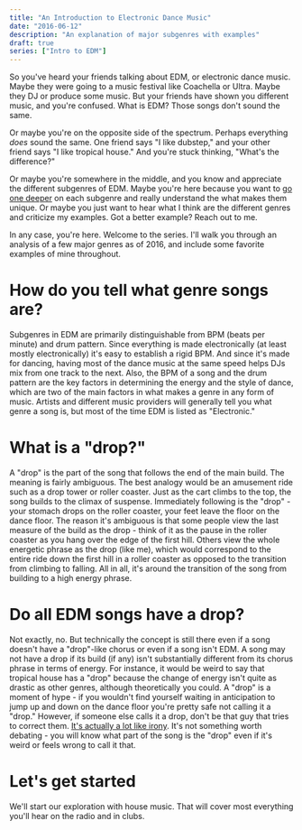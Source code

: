 ```yaml
---
title: "An Introduction to Electronic Dance Music"
date: "2016-06-12"
description: "An explanation of major subgenres with examples"
draft: true
series: ["Intro to EDM"]
---
```


So you've heard your friends talking about EDM, or electronic dance music. Maybe they were going to a music festival like Coachella or Ultra. Maybe they DJ or produce some music. But your friends have shown you different music, and you're confused. What is EDM? Those songs don't sound the same.

Or maybe you're on the opposite side of the spectrum. Perhaps everything _does_ sound the same. One friend says "I like dubstep," and your other friend says "I like tropical house." And you're stuck thinking, "What's the difference?"

Or maybe you're somewhere in the middle, and you know and appreciate the different subgenres of EDM. Maybe you're here because you want to [go one deeper](https://www.youtube.com/watch?v=5l-PjIqPOBw) on each subgenre and really understand the what makes them unique. Or maybe you just want to hear what I think are the different genres and criticize my examples. Got a better example? Reach out to me.

In any case, you're here. Welcome to the series. I'll walk you through an analysis of a few major genres as of 2016, and include some favorite examples of mine throughout.

# How do you tell what genre songs are?

Subgenres in EDM are primarily distinguishable from BPM (beats per minute) and drum pattern. Since everything is made electronically (at least mostly electronically) it's easy to establish a rigid BPM. And since it's made for dancing, having most of the dance music at the same speed helps DJs mix from one track to the next. Also, the BPM of a song and the drum pattern are the key factors in determining the energy and the style of dance, which are two of the main factors in what makes a genre in any form of music. Artists and different music providers will generally tell you what genre a song is, but most of the time EDM is listed as "Electronic."

# What is a "drop?"

A "drop" is the part of the song that follows the end of the main build. The meaning is fairly ambiguous. The best analogy would be an amusement ride such as a drop tower or roller coaster. Just as the cart climbs to the top, the song builds to the climax of suspense. Immediately following is the "drop" - your stomach drops on the roller coaster, your feet leave the floor on the dance floor. The reason it's ambiguous is that some people view the last measure of the build as the drop - think of it as the pause in the roller coaster as you hang over the edge of the first hill. Others view the whole energetic phrase as the drop (like me), which would correspond to the entire ride down the first hill in a roller coaster as opposed to the transition from climbing to falling. All in all, it's around the transition of the song from building to a high energy phrase.

# Do all EDM songs have a drop?

Not exactly, no. But technically the concept is still there even if a song doesn't have a "drop"-like chorus or even if a song isn't EDM. A song may not have a drop if its build (if any) isn't substantially different from its chorus phrase in terms of energy. For instance, it would be weird to say that tropical house has a "drop" because the change of energy isn't quite as drastic as other genres, although theoretically you could. A "drop" is a moment of hype - if you wouldn't find yourself waiting in anticipation to jump up and down on the dance floor you're pretty safe not calling it a "drop." However, if someone else calls it a drop, don't be that guy that tries to correct them. [It's actually a lot like irony](http://theoatmeal.com/comics/irony). It's not something worth debating - you will know what part of the song is the "drop" even if it's weird or feels wrong to call it that.

# Let's get started

We'll start our exploration with house music. That will cover most everything you'll hear on the radio and in clubs.
